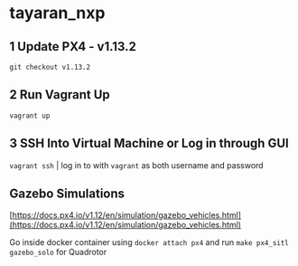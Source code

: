 # tayaran_nxp

## 1 Update PX4 - v1.13.2

`git checkout v1.13.2`

## 2 Run Vagrant Up
`vagrant up`

## 3 SSH Into Virtual Machine or Log in through GUI
`vagrant ssh` | log in to with `vagrant` as both username and password


## Gazebo Simulations
[https://docs.px4.io/v1.12/en/simulation/gazebo_vehicles.html](https://docs.px4.io/v1.12/en/simulation/gazebo_vehicles.html)

Go inside docker container using `docker attach px4` and run
`make px4_sitl gazebo_solo` for Quadrotor
